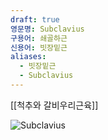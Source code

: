 ```yaml
---
draft: true
영문명: Subclavius
구용어: 쇄골하근
신용어: 빗장밑근
aliases:
  - 빗장밑근
  - Subclavius
---
```


[[척추와 갈비우리근육]]

![Subclavius](https://upload.wikimedia.org/wikipedia/commons/thumb/f/f7/Subclavius_muscle_animation2.gif/240px-Subclavius_muscle_animation2.gif)


